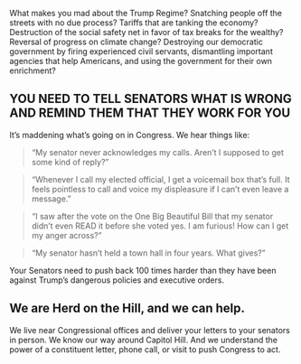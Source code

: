 
What makes you mad about the Trump Regime? Snatching people off the streets with no due process? Tariffs that are tanking the economy? Destruction of the social safety net in favor of tax breaks for the wealthy? Reversal of progress on climate change? Destroying our democratic government by firing experienced civil servants, dismantling important agencies that help Americans, and using the government for their own enrichment?

## YOU NEED TO TELL SENATORS WHAT IS WRONG AND REMIND THEM THAT THEY WORK FOR YOU 

It’s maddening what’s going on in Congress. We hear things like: 

> “My senator never acknowledges my calls. Aren’t I supposed to get some kind of reply?”

> “Whenever I call my elected official, I get a voicemail box that’s full. It feels pointless to call and voice my displeasure if I can’t even leave a message.”

> “I saw after the vote on the One Big Beautiful Bill that my senator didn’t even READ it before she voted yes. I am furious! How can I get my anger across?”

> “My senator hasn’t held a town hall in four years. What gives?”

Your Senators need to push back 100 times harder than they have been against Trump’s dangerous policies and executive orders.

## We are Herd on the Hill, and we can help.

We live near Congressional offices and deliver your letters to your senators in person. We know our way around Capitol Hill. And we understand the power of a constituent letter, phone call, or visit to push Congress to act.
